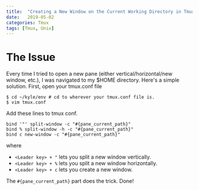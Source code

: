 ```yaml
---
title:  "Creating a New Window on the Current Working Directory in Tmux"
date:   2019-05-02
categories: Tmux
tags: [Tmux, Unix]
---
```


# The Issue
Every time I tried to open a new pane (either vertical/horizontal/new window, etc.), I was navigated to my $HOME directory. Here's a simple solution. First, open your tmux.conf file

```console
$ cd ~/kyle/env # cd to wherever your tmux.conf file is.
$ vim tmux.conf
```

Add these lines to tmux conf.

```
bind '"' split-window -c "#{pane_current_path}"
bind % split-window -h -c "#{pane_current_path}"
bind c new-window -c "#{pane_current_path}"
```
where
* `<Leader key> + "` lets you split a new window vertically.
* `<Leader key> + %` lets you split a new window horizontally.
* `<Leader key> + c` lets you create a new window.

The `#{pane_current_path}` part does the trick. Done!
